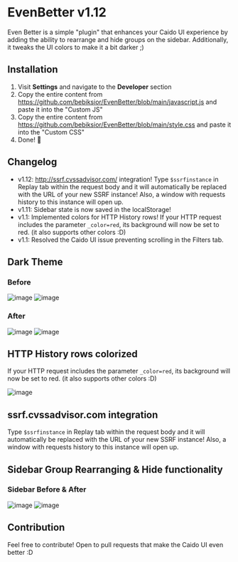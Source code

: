 # EvenBetter v1.12
Even Better is a simple "plugin" that enhances your Caido UI experience by adding the ability to rearrange and hide groups on the sidebar. Additionally, it tweaks the UI colors to make it a bit darker ;)

## Installation
1. Visit **Settings** and navigate to the **Developer** section
2. Copy the entire content from https://github.com/bebiksior/EvenBetter/blob/main/javascript.js and paste it into the "Custom JS"
3. Copy the entire content from https://github.com/bebiksior/EvenBetter/blob/main/style.css and paste it into the "Custom CSS"
4. Done! 🎉

## Changelog
- v1.12: http://ssrf.cvssadvisor.com/ integration! Type `$ssrfinstance` in Replay tab within the request body and it will automatically be replaced with the URL of your new SSRF instance! Also, a window with requests history to this instance will open up.
- v1.11: Sidebar state is now saved in the localStorage!
- v1.1: Implemented colors for HTTP History rows! If your HTTP request includes the parameter `_color=red`, its background will now be set to red. (it also supports other colors :D)
- v1.1: Resolved the Caido UI issue preventing scrolling in the Filters tab.

## Dark Theme

### Before
![image](https://github.com/bebiksior/EvenBetter/assets/71410238/efd7a8b7-797b-4093-b794-acb162a72a64)
![image](https://github.com/bebiksior/EvenBetter/assets/71410238/e98cc376-8e48-4e7a-8886-32ead2329386)

### After
![image](https://github.com/bebiksior/EvenBetter/assets/71410238/405d095e-338b-4796-b722-555d8eb73e92)
![image](https://github.com/bebiksior/EvenBetter/assets/71410238/1af01fdb-e789-49b3-b35a-96ea7d5c7585)

## HTTP History rows colorized
If your HTTP request includes the parameter `_color=red`, its background will now be set to red. (it also supports other colors :D)

![image](https://github.com/bebiksior/EvenBetter/assets/71410238/c5b0f5dc-ba08-4e68-aeff-c288ef8ddad7)

## ssrf.cvssadvisor.com integration
Type `$ssrfinstance` in Replay tab within the request body and it will automatically be replaced with the URL of your new SSRF instance! Also, a window with requests history to this instance will open up.

## Sidebar Group Rearranging & Hide functionality

### Sidebar Before & After
![image](https://github.com/bebiksior/EvenBetter/assets/71410238/a1859822-53be-4975-acb3-189132609188)
![image](https://github.com/bebiksior/EvenBetter/assets/71410238/bd48fad3-4b29-4a86-99d1-bb11655141cc)

## Contribution
Feel free to contribute! Open to pull requests that make the Caido UI even better :D
